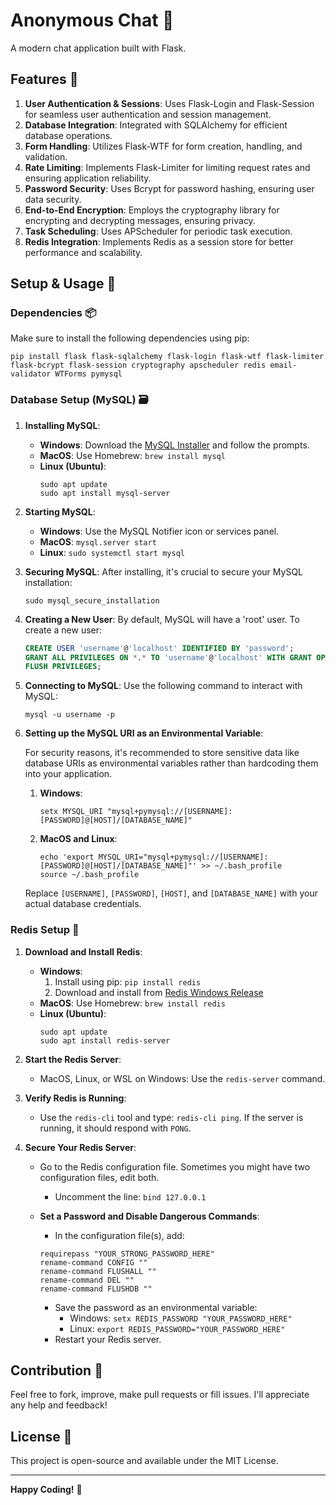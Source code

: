 # Anonymous Chat 🚀

A modern chat application built with Flask.

## Features 🌟
1. **User Authentication & Sessions**: Uses Flask-Login and Flask-Session for seamless user authentication and session management.
2. **Database Integration**: Integrated with SQLAlchemy for efficient database operations.
3. **Form Handling**: Utilizes Flask-WTF for form creation, handling, and validation.
4. **Rate Limiting**: Implements Flask-Limiter for limiting request rates and ensuring application reliability.
5. **Password Security**: Uses Bcrypt for password hashing, ensuring user data security.
6. **End-to-End Encryption**: Employs the cryptography library for encrypting and decrypting messages, ensuring privacy.
7. **Task Scheduling**: Uses APScheduler for periodic task execution.
8. **Redis Integration**: Implements Redis as a session store for better performance and scalability.

## Setup & Usage 💼

### Dependencies 📦
Make sure to install the following dependencies using pip:

```
pip install flask flask-sqlalchemy flask-login flask-wtf flask-limiter flask-bcrypt flask-session cryptography apscheduler redis email-validator WTForms pymysql
```

### Database Setup (MySQL) 🗃️

1. **Installing MySQL**:
    - **Windows**: Download the [MySQL Installer](https://dev.mysql.com/downloads/installer/) and follow the prompts.
    - **MacOS**: Use Homebrew: `brew install mysql`
    - **Linux (Ubuntu)**:
        ```
        sudo apt update
        sudo apt install mysql-server
        ```

2. **Starting MySQL**:
    - **Windows**: Use the MySQL Notifier icon or services panel.
    - **MacOS**: `mysql.server start`
    - **Linux**: `sudo systemctl start mysql`

3. **Securing MySQL**:
    After installing, it's crucial to secure your MySQL installation:
    ```
    sudo mysql_secure_installation
    ```

4. **Creating a New User**:
    By default, MySQL will have a 'root' user. To create a new user:
    ```sql
    CREATE USER 'username'@'localhost' IDENTIFIED BY 'password';
    GRANT ALL PRIVILEGES ON *.* TO 'username'@'localhost' WITH GRANT OPTION;
	FLUSH PRIVILEGES;
    ```

5. **Connecting to MySQL**:
    Use the following command to interact with MySQL:
    ```
    mysql -u username -p
    ```

6. **Setting up the MySQL URI as an Environmental Variable**:

	For security reasons, it's recommended to store sensitive data like database URIs as environmental variables rather than hardcoding them into your application.
	
	1. **Windows**:
	    ```
	    setx MYSQL_URI "mysql+pymysql://[USERNAME]:[PASSWORD]@[HOST]/[DATABASE_NAME]"
	    ```
	
	2. **MacOS and Linux**:
	    ```
	    echo 'export MYSQL_URI="mysql+pymysql://[USERNAME]:[PASSWORD]@[HOST]/[DATABASE_NAME]"' >> ~/.bash_profile
	    source ~/.bash_profile
	    ```
	
	Replace `[USERNAME]`, `[PASSWORD]`, `[HOST]`, and `[DATABASE_NAME]` with your actual database credentials.

### Redis Setup 🎈
1. **Download and Install Redis**:
    - **Windows**: 
        1. Install using pip: `pip install redis`
        2. Download and install from [Redis Windows Release](https://github.com/microsoftarchive/redis/releases/download/win-3.0.504/Redis-x64-3.0.504.msi)
    - **MacOS**: Use Homebrew: `brew install redis`
    - **Linux (Ubuntu)**:
        ```
        sudo apt update
        sudo apt install redis-server
        ```

2. **Start the Redis Server**:
    - MacOS, Linux, or WSL on Windows: Use the `redis-server` command.

3. **Verify Redis is Running**:
    - Use the `redis-cli` tool and type: `redis-cli ping`. If the server is running, it should respond with `PONG`.

4. **Secure Your Redis Server**:
    - Go to the Redis configuration file. Sometimes you might have two configuration files, edit both.
        - Uncomment the line: `bind 127.0.0.1`
    - **Set a Password and Disable Dangerous Commands**:
        - In the configuration file(s), add:

        ```
        requirepass "YOUR_STRONG_PASSWORD_HERE"
        rename-command CONFIG ""
        rename-command FLUSHALL ""
        rename-command DEL ""
        rename-command FLUSHDB ""
        ```

        - Save the password as an environmental variable:
            - Windows: `setx REDIS_PASSWORD "YOUR_PASSWORD_HERE"`
            - Linux: `export REDIS_PASSWORD="YOUR_PASSWORD_HERE"`
        - Restart your Redis server.

## Contribution 🤝
Feel free to fork, improve, make pull requests or fill issues. I'll appreciate any help and feedback!

## License 📜
This project is open-source and available under the MIT License.

---
**Happy Coding!** 🎉

